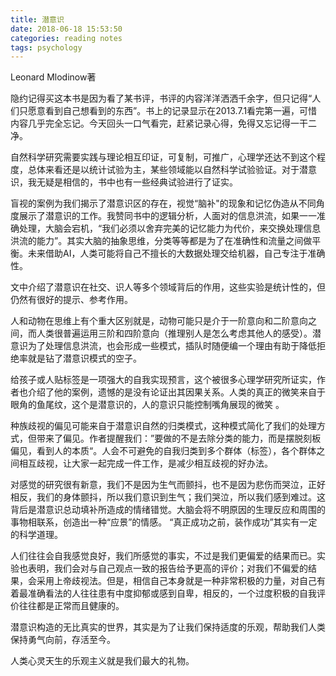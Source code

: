 ```yaml
---
title: 潜意识
date: 2018-06-18 15:53:50
categories: reading notes
tags: psychology
---
```

Leonard Mlodinow著

隐约记得买这本书是因为看了某书评，书评的内容洋洋洒洒千余字，但只记得“人们只愿意看到自己想看到的东西”。书上的记录显示在2013.7.1看完第一遍，可惜内容几乎完全忘记。今天回头一口气看完，赶紧记录心得，免得又忘记得一干二净。

自然科学研究需要实践与理论相互印证，可复制，可推广，心理学还达不到这个程度，总体来看还是以统计试验为主，某些领域能以自然科学试验验证。对于潜意识，我无疑是相信的，书中也有一些经典试验进行了证实。

盲视的案例为我们揭示了潜意识区的存在，视觉“脑补"的现象和记忆伪造从不同角度展示了潜意识的工作。我赞同书中的逻辑分析，人面对的信息洪流，如果一一准确处理，大脑会宕机，“我们必须以舍弃完美的记忆能力为代价，来交换处理信息洪流的能力”。其实大脑的抽象思维，分类等等都是为了在准确性和流量之间做平衡。未来借助AI，人类可能将自己不擅长的大数据处理交给机器，自己专注于准确性。

文中介绍了潜意识在社交、识人等多个领域背后的作用，这些实验是统计性的，但仍然有很好的提示、参考作用。

人和动物在思维上有个重大区别就是，动物可能只是介于一阶意向和二阶意向之间，而人类很普遍运用三阶和四阶意向（推理别人是怎么考虑其他人的感受）。潜意识为了处理信息洪流，也会形成一些模式，插队时随便编一个理由有助于降低拒绝率就是钻了潜意识模式的空子。

给孩子或人贴标签是一项强大的自我实现预言，这个被很多心理学研究所证实，作者也介绍了他的案例，遗憾的是没有论证出其因果关系。人类的真正的微笑来自于眼角的鱼尾纹，这个是潜意识的，人的意识只能控制嘴角展现的微笑 。

种族歧视的偏见可能来自于潜意识自然的归类模式，这种模式简化了我们的处理方式，但带来了偏见。作者提醒我们：”要做的不是去除分类的能力，而是摆脱刻板偏见，看到人的本质“。人会不可避免的自我归类到多个群体（标签），各个群体之间相互歧视，让大家一起完成一件工作，是减少相互歧视的好办法。

对感觉的研究很有新意，我们不是因为生气而颤抖，也不是因为悲伤而哭泣，正好相反，我们的身体颤抖，所以我们意识到生气；我们哭泣，所以我们感到难过。这背后是潜意识总动填补所造成的情绪错觉。大脑会将不明原因的生理反应和周围的事物相联系，创造出一种“应景”的情感。 “真正成功之前，装作成功”其实有一定的科学道理。

人们往往会自我感觉良好，我们所感觉的事实，不过是我们更偏爱的结果而已。实验也表明，我们会对与自己观点一致的报告给予更高的评价；对我们不偏爱的结果，会采用上帝歧视法。但是，相信自己本身就是一种非常积极的力量，对自己有着最准确看法的人往往患有中度抑郁或感到自卑，相反的，一个过度积极的自我评价往往都是正常而且健康的。

潜意识构造的无比真实的世界，其实是为了让我们保持适度的乐观，帮助我们人类保持勇气向前，存活至今。

人类心灵天生的乐观主义就是我们最大的礼物。